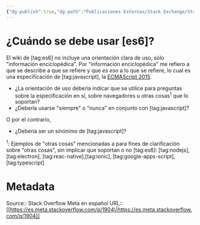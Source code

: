 ```yaml
---
{"dg-publish":true,"dg-path":"Publicaciones Externas/Stack Exchange/Stack Overflow en español/Stack Overflow en español Meta/es.meta.stackoverflow.com-1904.md","permalink":"/publicaciones-externas/stack-exchange/stack-overflow-en-espanol/stack-overflow-en-espanol-meta/es-meta-stackoverflow-com-1904/","title":"¿Cuándo se debe usar [es6]?","hide":true,"noteIcon":"\"0\"","created":"2024-04-03T12:49:10.630-06:00","updated":"2024-04-05T16:44:01.225-06:00"}
---
```


# ¿Cuándo se debe usar [es6]?

El wiki de [tag:es6] no incluye una orientación clara de uso, sólo "información enciclopédica". Por "información enciclopédica" me refiero a que se describe a que se refiere y que *es eso* a lo que se refiere, lo cual es una especificación de [tag:javascript], la [ECMAScript 2015][1].

- ¿La orientación de uso debería indicar que se utilice para preguntas sobre la especificación en sí, sobre navegadores u otras cosas<sup>1</sup> que lo soportan?
- ¿Debería usarse "siempre" o "nunca" en conjunto con [tag:javascript]?

O por el contrario,

- ¿Debería ser un sinónimo de [tag:javascript]?

<sup>1</sup>: Ejemplos de "otras cosas" mencionadas a para fines de clarificación sobre "otras cosas", sin implicar que soportan o no [tag:es6]: [tag:nodejs], [tag:electron], [tag:reac-native],[tag:ionic], [tag:google-apps-script], [tag:typescript]


  [1]: https://www.ecma-international.org/ecma-262/6.0/index.html

# Metadata
Source:: Stack Overflow Meta en español
URL:: [[https://es.meta.stackoverflow.com/q/1904\|https://es.meta.stackoverflow.com/q/1904]]

